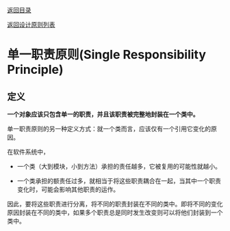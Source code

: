 [返回目录](/README.md)

[返回设计原则列表](/DesignPrinciple/README.md)

# 单一职责原则(Single Responsibility Principle)

## 定义

**一个对象应该只包含单一的职责，并且该职责被完整地封装在一个类中。**

单一职责原则的另一种定义方式：就一个类而言，应该仅有一个引用它变化的原因。

在软件系统中，

- 一个类（大到模块，小到方法）承担的责任越多，它被复用的可能性就越小。

- 一个类承担的额责任过多，就相当于将这些职责耦合在一起，当其中一个职责变化时，可能会影响其他职责的运作。

因此，要将这些职责进行分离，将不同的职责封装在不同的类中。即将不同的变化原因封装在不同的类中，如果多个职责总是同时发生改变则可以将他们封装到一个类中。
